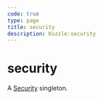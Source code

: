 ```yaml
---
code: true
type: page
title: security
description: Kuzzle:security
---
```


# security

A [Security](/sdk/java/2/core-classes/security/) singleton.
